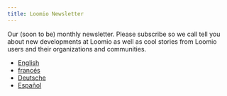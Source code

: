 ```yaml
---
title: Loomio Newsletter
---
```


Our (soon to be) monthly newsletter.  Please subscribe so we call tell you about new developments at Loomio as well as cool stories from Loomio users and their organizations and communities.

- [English](https://newsletter.loomio.org/subscription/V1Cbxj0yI)
- [francés](https://newsletter.loomio.org/subscription/M8gndzdVr)
- [Deutsche](https://newsletter.loomio.org/subscription/NqVHeHX4n)
- [Español](https://newsletter.loomio.org/subscription/fLaTckjdR)
